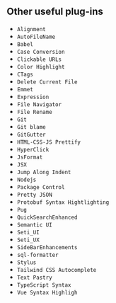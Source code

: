 ## Other useful plug-ins
* `Alignment`
* `AutoFileName`
* `Babel`
* `Case Conversion`
* `Clickable URLs`
* `Color Highlight`
* `CTags`
* `Delete Current File`
* `Emmet`
* `Expression`
* `File Navigator`
* `File Rename`
* `Git`
* `Git blame`
* `GitGutter`
* `HTML-CSS-JS Prettify`
* `HyperClick`
* `JsFormat`
* `JSX`
* `Jump Along Indent`
* `Nodejs`
* `Package Control`
* `Pretty JSON`
* `Protobuf Syntax Hightlighting`
* `Pug`
* `QuickSearchEnhanced`
* `Semantic UI`
* `Seti_UI`
* `Seti_UX`
* `SideBarEnhancements`
* `sql-formatter`
* `Stylus`
* `Tailwind CSS Autocomplete`
* `Text Pastry`
* `TypeScript Syntax`
* `Vue Syntax Highligh`
